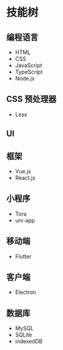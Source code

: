 # 技能树

## 编程语言
- HTML
- CSS
- JavaScript
- TypeScript
- Node.js

## CSS 预处理器
- Less

## UI

## 框架
- Vue.js
- React.js

## 小程序
- Tora
- uni-app

## 移动端
- Flutter

## 客户端
- Electron

## 数据库
- MySQL
- SQLite
- indexedDB
